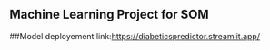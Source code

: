 ## Machine Learning Project for SOM 
##Model deployement
link:https://diabeticspredictor.streamlit.app/
